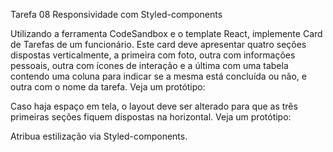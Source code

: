 Tarefa 08 Responsividade com Styled-components

Utilizando a ferramenta CodeSandbox e o template React, implemente Card de Tarefas de um funcionário.
Este card deve apresentar quatro seções dispostas verticalmente, a primeira com foto, outra com informações pessoais, outra com ícones de interação e a última com uma tabela contendo uma coluna para indicar se a mesma está concluída ou não, e outra com o nome da tarefa.
Veja um protótipo:

Caso haja espaço em tela, o layout deve ser alterado para que as três primeiras seções fiquem dispostas na horizontal.
Veja um protótipo:

Atribua estilização via Styled-components.